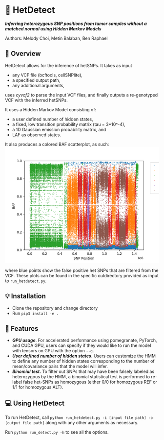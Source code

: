 # :dna:	HetDetect
**_Inferring heterozygous SNP positions from tumor samples without a matched normal using Hidden Markov Models_**

Authors: Melody Choi, Metin Balaban, Ben Raphael 



## :microscope:	Overview
HetDetect allows for the inference of hetSNPs. It takes as input
- any VCF file (bcftools, cellSNPlite),
- a specified output path,
- any additional arguments,

uses _cyvcf2_ to parse the input VCF files, and finally outputs a re-genotyped VCF with the inferred hetSNPs.

It uses a Hidden Markov Model consisting of:
- a user defined number of hidden states,
- a fixed, low transition probability matrix (tau = 3*10^-4),
- a 1D Gaussian emission probability matrix, and
- LAF as observed states.

It also produces a colored BAF scatterplot, as such:
![](/assets/images/chr8.png)

where blue points show the false positive het SNPs that are filtered from the VCF. These plots can be found in the specific outdirectory provided as input to `run_hetdetect.py`.


## :bulb:	Installation

- Clone the repository and change directory
- Run `pip3 install -e .`


## :pushpin:	Features
- **_GPU usage_**. For accelerated performance using pomegranate, PyTorch, and CUDA GPU, users can specify if they would like to run the model with tensors on GPU with the option `--g`. 
- **_User defined number of hidden states_**. Users can customize the HMM to define any number of hidden states corresponding to the number of mean/covariance pairs that the model will infer.
- **_Binomial test._** To filter out SNPs that may have been falsely labeled as heterozygous by the HMM, a binomial statistical test is performed to re-label false het-SNPs as homozygous (either 0/0 for homozygous REF or 1/1 for homozygous ALT). 



## :computer:	Using HetDetect
To run HetDetect, call `python run_hetdetect.py -i [input file path] -o [output file path]` along with any other arguments as necessary.

Run `python run_detect.py -h` to see all the options.


